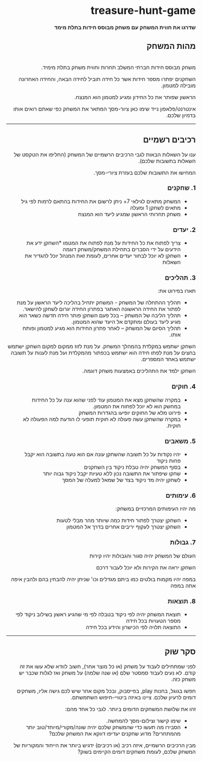 <div dir='rtl' lang='he'>

# treasure-hunt-game

**שדרגו את חווית המשחק עם משחק מבוסס חידות בתלת מימד**

## מהות המשחק
\
משחק מבוסס חידות חברתי המשלב תחרות וחווית משחק בתלת מימיד.
 
 השחקנים יפתרו מספר חידות אשר כל חידה תוביל לחידה הבאה\,
 והחידה האחרונה מובילה למטמון.
 
 הראשון שפותר את כל החידון ומגיע למטמון הוא המנצח.
 
אינטרנט/פלאפון נייד
שימו כאן ציור-מסך המתאר את המשחק כפי שאתם רואים אותו בדמיון שלכם.

---


## רכיבים רשמיים

ענו על השאלות הבאות לגבי הרכיבים הרשמיים של המשחק
(החליפו את הטקסט של השאלות בתשובות שלכם).

המחישו את התשובות שלכם בעזרת ציורי-מסך.

### 1. שחקנים

* המשחק מתאים לגילאי 7+ ניתן לרשום את החידות בהתאם לרמות לפי גיל 
* מתאים לשחקן 1 ומעלה
* משחק תחרותי הראשון שמגיע ליעד הוא המנצח

### 2. יעדים

* צריך לפתוח את כל החידות על מנת לפתוח את המטמו
*השחקן ידע את הידעים על ידי הסברים בתחילת המשחק/משחק דוגמה
* השחקן לא יוכל לבחור יעדים אחרים, לעומת זאת המנהל יוכל להגדיר את השאלות

### 3. תהליכים

תארו בפירוט את:

* תהליך ההתחלה של המשחק - המשחק יתחיל בהליכה ליעד הראשון על מנת לפתור את החידה הראשונה האתגר בפתרון החידה יגרום לשחקן להישאר.
*	תהליך הליבה של המשחק – בכל פעם השחקן פותר חידה חדשה כשאר הוא מגיע ליעד בעולם ומתקדם אל היעד שהוא המטמון.
*	תהליך הסיום של המשחק – לאחר פתרון החידות הוא מגיע למטמון ופותח אותו.
 
השחקן ישתמש במקלדת בהמהלך המשחק. על מנת לזוז ממקום למקום השחקן ישתמש בחצים על מנת לפתו חידה הוא ישתמש בכפתור מהמקלדת ועל מנת לענות על תשובה ישתמש באחד המספרים.

 השחקן ילמד את התהליכים באמצעות משחק דוגמה.

### 4. חוקים

* במקרה שהשחקן מצא את המטמון עוד לפני שהוא ענה על כל החידות במחשק הוא לא יוכל לפתוח את המטמון.
* פירוט מלא של החוקים יופיעו בהגדרות המשחק
* במקרה שהשחקן עשה פעולה לא חוקית תופעי לו הודעת למה הפעולה לא חוקית.


### 5. משאבים

* יהיו נקודות על כל תשובה שהשחקן עונה אם הוא טעה בתשובה הוא יקבל פחות ניקוד
* בסוף המשחק יהיה טבלת ניקוד בין השחקנים
* שחקו שיפתור את התשובה נכון ללא טעיות יקבל ניקוד גבוה יותר
* לשחקן יהיה מד ניקוד בצד של שמאל למעלה של המסך

### 6. עימותים

מה יהיו העימותים המרכזיים במשחק:

* השחקן יצטרך לפתור חידות כמה שיותר מהר מבלי לטעות 
* השחקן יצטרך לעקוף יריבים אחרים בדרך אל המטמון


### 7. גבולות

 העולם של המשחק יהיה סגור והגבולות יהיו קירות 

השחקן יראה את הקירות ולא יוכל לעבור דרכם
 
 במפה יהיו מקמות בולטים כמו ביתם מגדלים וכו' שניתן יהיה להבחין בהם ולהבין איפה אתה במפה


### 8. תוצאות

* תוצאת המשחק יהיה לפי ניקוד בטבלה לפי מי שהגיע ראשון בשילוב ניקוד לפי מספר הטעויות בכל חידה 
* התוצאה תלויה לפי הכישרון והידע בכל חידה

---

## סקר שוק

לפני שמתחילים לעבוד על משחק (או כל מוצר אחר), חשוב לוודא שלא עשו את זה קודם. לא נעים לעבוד סמסטר שלם (או שנה שלמה) על משחק ואז לגלות שכבר יש משחק כזה. 

חפשו בגוגל, בחנות play, בפייסבוק, ובכל מקום אחר שיש לכם גישה אליו, משחקים דומים לרעיון שלכם. ציינו באיזה ביטויי-חיפוש השתמשתם.

זהו את שלושת המשחקים הדומים ביותר. לגבי כל אחד מהם:

* שימו קישור וצילום-מסך להמחשה.
* הסבירו מה תעשו כדי שהמשחק שלכם יהיה שונה/מקורי/מיוחד/טוב יותר מהמתחרים?  מדוע שחקנים יעדיפו דווקא את המשחק שלכם?

מבין הרכיבים הרשמיים, 
איזה רכיב (או רכיבים) ידגיש ביותר את הייחוד והמקוריות של המשחק שלכם, לעומת משחקים דומים הקיימים בשוק?


</div>
